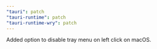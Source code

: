 ```yaml
---
"tauri": patch
"tauri-runtime": patch
"tauri-runtime-wry": patch
---
```


Added option to disable tray menu on left click on macOS.
